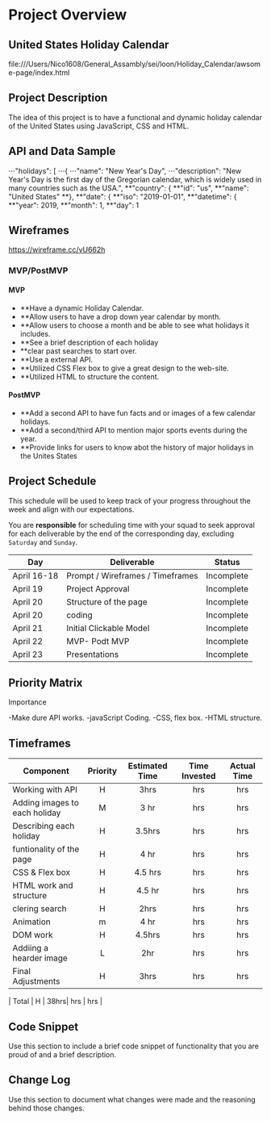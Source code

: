 # Project Overview

## United States Holiday Calendar
file:///Users/Nico1608/General_Assambly/sei/loon/Holiday_Calendar/awsome-page/index.html


## Project Description

The idea of this project is to have a functional and dynamic holiday calendar of the United States using JavaScript, CSS and HTML.


## API and Data Sample
⋅⋅⋅"holidays": [
   ⋅⋅⋅{
 ⋅⋅⋅"name": "New Year's Day",
 ⋅⋅⋅"description": "New Year's Day is the first day of the Gregorian calendar, which is widely used in many countries such as the USA.",
   **"country": {
   **"id": "us",
   **"name": "United States"
   **},
   **"date": {
   **"iso": "2019-01-01",
   **"datetime": {
   **"year": 2019,
   **"month": 1,
   **"day": 1




## Wireframes

https://wireframe.cc/vU662h

### MVP/PostMVP

#### MVP 


- **Have a dynamic Holiday Calendar.
- **Allow users to have a drop down year calendar by month.
- **Allow users to choose a month and be able to see what holidays it includes.
- **See a brief description of each holiday
- **clear past searches to start over.
- **Use a external API.
- **Utilized CSS Flex box to give a great design to the web-site.
- **Utilized HTML to structure the content. 

#### PostMVP  

- **Add a second API to have fun facts and or images of a few calendar holidays.
- **Add a second/third API to mention major sports events during the year.
- **Provide links for users to know abot the history of major holidays in the Unites States


## Project Schedule

This schedule will be used to keep track of your progress throughout the week and align with our expectations.  

You are **responsible** for scheduling time with your squad to seek approval for each deliverable by the end of the corresponding day, excluding `Saturday` and `Sunday`.

|  Day | Deliverable | Status
|---|---| ---|
|April 16-18| Prompt / Wireframes / Timeframes | Incomplete
|April 19| Project Approval | Incomplete
|April 20| Structure of the page  | Incomplete
|April 20| coding | Incomplete
|April 21| Initial Clickable Model  | Incomplete
|April 22| MVP- Podt MVP | Incomplete
|April 23| Presentations | Incomplete

## Priority Matrix

 Importance
 
 -Make dure API works.
 -javaScript Coding.
 -CSS, flex box.
 -HTML structure.
## Timeframes



| Component | Priority | Estimated Time | Time Invested | Actual Time |
| --- | :---: |  :---: | :---: | :---: |
| Working with API | H | 3hrs| hrs | hrs |
| Adding images to each holiday| M | 3 hr| hrs | hrs |
| Describing each holiday | H | 3.5hrs| hrs | hrs |
| funtionality of the page | H | 4 hr| hrs | hrs |
| CSS & Flex box | H | 4.5 hrs| hrs | hrs |
| HTML work and structure| H | 4.5 hr| hrs | hrs |
| clering search | H | 2hrs| hrs | hrs |
| Animation | m | 4 hr| hrs | hrs |
| DOM work | H | 4.5hrs| hrs | hrs |
| Addiing a hearder image| L | 2hr| hrs | hrs |
| Final Adjustments | H | 3hrs| hrs | hrs |


| Total | H | 38hrs| hrs | hrs |

## Code Snippet

Use this section to include a brief code snippet of functionality that you are proud of and a brief description.  


## Change Log
 Use this section to document what changes were made and the reasoning behind those changes.  
